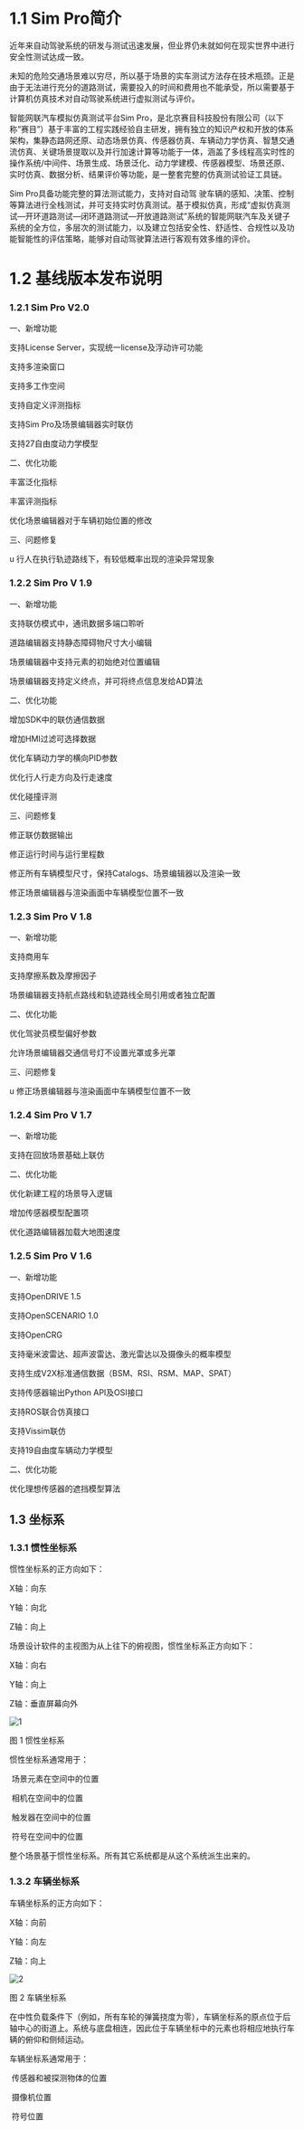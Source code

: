 # 1.1 Sim Pro简介

近年来自动驾驶系统的研发与测试迅速发展，但业界仍未就如何在现实世界中进行安全性测试达成一致。

未知的危险交通场景难以穷尽，所以基于场景的实车测试方法存在技术瓶颈。正是由于无法进行充分的道路测试，需要投入的时间和费用也不能承受，所以需要基于计算机仿真技术对自动驾驶系统进行虚拟测试与评价。

智能网联汽车模拟仿真测试平台Sim Pro，是北京赛目科技股份有限公司（以下称“赛目”）基于丰富的工程实践经验自主研发，拥有独立的知识产权和开放的体系架构，集静态路网还原、动态场景仿真、传感器仿真、车辆动力学仿真、智慧交通流仿真、关键场景提取以及并行加速计算等功能于一体，涵盖了多线程高实时性的操作系统/中间件、场景生成、场景泛化、动力学建模、传感器模型、场景还原、实时仿真、数据分析、结果评价等功能，是一整套完整的仿真测试验证工具链。

Sim Pro具备功能完整的算法测试能力，支持对自动驾 驶车辆的感知、决策、控制等算法进行全栈测试，并可支持实时仿真测试。基于模拟仿真，形成“虚拟仿真测试—开环道路测试—闭环道路测试—开放道路测试”系统的智能网联汽车及关键子系统的全方位，多层次的测试能力，以及建立包括安全性、舒适性、合规性以及功能智能性的评估策略，能够对自动驾驶算法进行客观有效多维的评价。

# **1.2** 基线版本发布说明

### 1.2.1 Sim Pro V2.0

一、新增功能

 支持License Server，实现统一license及浮动许可功能

 支持多渲染窗口

 支持多工作空间

 支持自定义评测指标

 支持Sim Pro及场景编辑器实时联仿

 支持27自由度动力学模型

二、优化功能

 丰富泛化指标

 丰富评测指标

 优化场景编辑器对于车辆初始位置的修改

三、问题修复

u 行人在执行轨迹路线下，有较低概率出现的渲染异常现象

### **1.2.2**  Sim Pro  V 1.9 

一、新增功能

 支持联仿模式中，通讯数据多端口聆听

 道路编辑器支持静态障碍物尺寸大小编辑

 场景编辑器中支持元素的初始绝对位置编辑

 场景编辑器支持定义终点，并可将终点信息发给AD算法

二、优化功能

 增加SDK中的联仿通信数据

 增加HMI过滤可选择数据

 优化车辆动力学的横向PID参数

 优化行人行走方向及行走速度

 优化碰撞评测

三、问题修复

 修正联仿数据输出

 修正运行时间与运行里程数

 修正所有车辆模型尺寸，保持Catalogs、场景编辑器以及渲染一致

 修正场景编辑器与渲染画面中车辆模型位置不一致

### **1.2.3** Sim Pro V 1.8

一、新增功能

 支持商用车

 支持摩擦系数及摩擦因子

 场景编辑器支持航点路线和轨迹路线全局引用或者独立配置

二、优化功能

 优化驾驶员模型偏好参数

 允许场景编辑器交通信号灯不设置光罩或多光罩

三、问题修复

u 修正场景编辑器与渲染画面中车辆模型位置不一致

### **1.2.4** Sim Pro V 1.7

一、新增功能

 支持在回放场景基础上联仿

二、优化功能

 优化新建工程的场景导入逻辑

 增加传感器模型配置项

 优化道路编辑器加载大地图速度

### **1.2.5** Sim Pro V 1.6

一、新增功能

 支持OpenDRIVE 1.5

 支持OpenSCENARIO 1.0

 支持OpenCRG

 支持毫米波雷达、超声波雷达、激光雷达以及摄像头的概率模型

 支持生成V2X标准通信数据（BSM、RSI、RSM、MAP、SPAT）

 支持传感器输出Python API及OSI接口

 支持ROS联合仿真接口

 支持Vissim联仿

 支持19自由度车辆动力学模型

二、优化功能

 优化理想传感器的遮挡模型算法

## **1.3** 坐标系

### **1.3.1** 惯性坐标系

惯性坐标系的正方向如下：

X轴：向东

Y轴：向北

Z轴：向上

场景设计软件的主视图为从上往下的俯视图，惯性坐标系正方向如下：

X轴：向右

Y轴：向上

Z轴：垂直屏幕向外

![1](.\img\1\1.png)

图 1 惯性坐标系

惯性坐标系通常用于：

​	场景元素在空间中的位置

​	相机在空间中的位置

​	触发器在空间中的位置

​	符号在空间中的位置

整个场景基于惯性坐标系。所有其它系统都是从这个系统派生出来的。

### **1.3.2** 车辆坐标系

车辆坐标系的正方向如下：

X轴：向前

Y轴：向左

Z轴：向上

 ![2](.\img\1\2.png)

图 2 车辆坐标系

在中性负载条件下（例如，所有车轮的弹簧挠度为零），车辆坐标系的原点位于后轴中心的街道上。系统与底盘相连，因此位于车辆坐标中的元素也将相应地执行车辆的俯仰和侧倾运动。

车辆坐标系通常用于：

​	传感器和被探测物体的位置

​	摄像机位置

​	符号位置